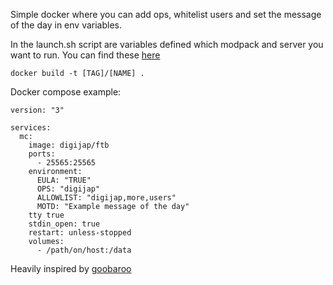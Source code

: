 Simple docker where you can add ops, whitelist users and set the message of the day in env variables.

In the launch.sh script are variables defined which modpack and server you want to run. You can find these [here](https://feed-the-beast.com/modpacks/server-files)

`docker build -t [TAG]/[NAME] .`

Docker compose example:
```
version: "3"

services:
  mc:
    image: digijap/ftb
    ports:
      - 25565:25565
    environment:
      EULA: "TRUE"
      OPS: "digijap"
      ALLOWLIST: "digijap,more,users"
      MOTD: "Example message of the day"
    tty true
    stdin_open: true
    restart: unless-stopped
    volumes:
      - /path/on/host:/data
```

Heavily inspired by [goobaroo](https://github.com/Goobaroo)

